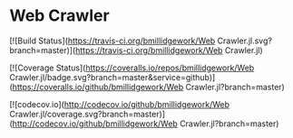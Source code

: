 # Web Crawler

[![Build Status](https://travis-ci.org/bmillidgework/Web Crawler.jl.svg?branch=master)](https://travis-ci.org/bmillidgework/Web Crawler.jl)

[![Coverage Status](https://coveralls.io/repos/bmillidgework/Web Crawler.jl/badge.svg?branch=master&service=github)](https://coveralls.io/github/bmillidgework/Web Crawler.jl?branch=master)

[![codecov.io](http://codecov.io/github/bmillidgework/Web Crawler.jl/coverage.svg?branch=master)](http://codecov.io/github/bmillidgework/Web Crawler.jl?branch=master)
